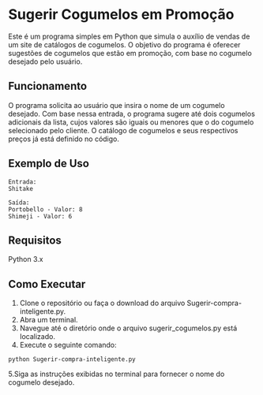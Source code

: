 # Sugerir Cogumelos em Promoção

Este é um programa simples em Python que simula o auxílio de vendas de um site de catálogos de cogumelos. O objetivo do programa é oferecer sugestões de cogumelos que estão em promoção, com base no cogumelo desejado pelo usuário.

## Funcionamento

O programa solicita ao usuário que insira o nome de um cogumelo desejado. Com base nessa entrada, o programa sugere até dois cogumelos adicionais da lista, cujos valores são iguais ou menores que o do cogumelo selecionado pelo cliente. O catálogo de cogumelos e seus respectivos preços já está definido no código.

## Exemplo de Uso
````
Entrada:
Shitake

Saída:
Portobello - Valor: 8
Shimeji - Valor: 6
````

## Requisitos

Python 3.x

## Como Executar

1. Clone o repositório ou faça o download do arquivo Sugerir-compra-inteligente.py.
2. Abra um terminal.
3. Navegue até o diretório onde o arquivo sugerir_cogumelos.py está localizado.
4. Execute o seguinte comando:
````
python Sugerir-compra-inteligente.py
````

5.Siga as instruções exibidas no terminal para fornecer o nome do cogumelo desejado.

